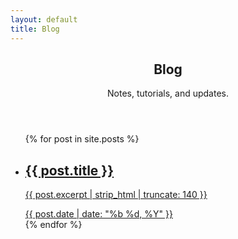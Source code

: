 ```yaml
---
layout: default
title: Blog
---
```

<section class="space-y-6">
  <header>
    <h1 class="text-3xl font-semibold tracking-tight">Blog</h1>
    <p class="text-muted-foreground">Notes, tutorials, and updates.</p>
  </header>
  <ul class="divide-y divide-border rounded-lg border border-border overflow-hidden">
    {% for post in site.posts %}
      <li>
        <a class="flex items-center justify-between p-4 hover:bg-accent" href="{{ post.url | relative_url }}">
          <div>
            <h2 class="text-lg font-medium">{{ post.title }}</h2>
            <p class="text-sm text-muted-foreground">{{ post.excerpt | strip_html | truncate: 140 }}</p>
          </div>
          <time class="text-xs text-muted-foreground">{{ post.date | date: "%b %d, %Y" }}</time>
        </a>
      </li>
    {% endfor %}
  </ul>
</section>
